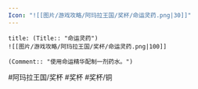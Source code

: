 ```yaml
---
Icon: "![[图片/游戏攻略/阿玛拉王国/奖杯/命运灵药.png|30]]"
---
```

```ad-common-bronze-trophy
title: (Title:: "命运灵药")
![[图片/游戏攻略/阿玛拉王国/奖杯/命运灵药.png|100]]

(Comment:: "使用命运精华配制一剂药水。")
```

#阿玛拉王国/奖杯 #奖杯 #奖杯/铜
